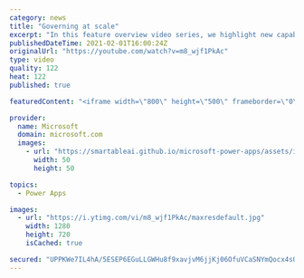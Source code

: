 ```yaml
---
category: news
title: "Governing at scale"
excerpt: "In this feature overview video series, we highlight new capabilities included in the latest update to Microsoft Power Apps.  Microsoft's Power Platform is a rich ecosystem of more than three hundred Microsoft and non-Microsoft connectors that can be leveraged by apps and flows. We are proud to introduce"
publishedDateTime: 2021-02-01T16:00:24Z
originalUrl: "https://youtube.com/watch?v=m8_wjf1PkAc"
type: video
quality: 122
heat: 122
published: true

featuredContent: "<iframe width=\"800\" height=\"500\" frameborder=\"0\" src=\"https://www.youtube.com/embed/m8_wjf1PkAc\" allow=\"accelerometer; autoplay; encrypted-media; gyroscope; picture-in-picture\" allowfullscreen></iframe>"

provider:
  name: Microsoft
  domain: microsoft.com
  images:
    - url: "https://smartableai.github.io/microsoft-power-apps/assets/images/organizations/microsoft.com-50x50.jpg"
      width: 50
      height: 50

topics:
  - Power Apps

images:
  - url: "https://i.ytimg.com/vi/m8_wjf1PkAc/maxresdefault.jpg"
    width: 1280
    height: 720
    isCached: true

secured: "UPPKWe7IL4hA/5ESEP6EGuLLGWHu8f9xavjvM6jjKj06OfuVCaSNYmQocx4sOiP2LvXftSPAD9G23uWPMIf2b70CCJuzofkiCl/hYKyrSxuowEuFdAYRga9CGWUM4MshiXj0hA+coNkgDYIMXM6h/KC3GKus7PaB3i/9t0D0CYWP3hD+DQ0r1/+HIDveuVcdIdGc4QXkPI9Q7EWoxKlYI3NSdMA1SfOpU6NTI5vnhy3nmloXGTgJU2c7CFPt4vviWs2Ji16R6sIMwmRD69FeEu93A4fN1BDzWftSC8Czo1Ro74iTskmc3fSZBoF23JgVpI2bOzy7FeyKGGUbAaCwupC9d47NTq3gtfi89aY3EZaRhyUUucVVVpAeOgPjFyGzFs1gqOz5pDxrkFG63n+UjXZxq3AtwpiZQ1CLwwCFQBc=;T2hifNDQz22e18WCh6roHw=="
---
```


